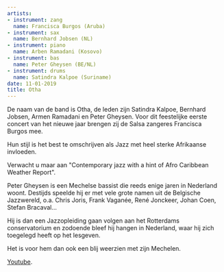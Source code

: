 ```yaml
---
artists:
- instrument: zang
  name: Francisca Burgos (Aruba)
- instrument: sax
  name: Bernhard Jobsen (NL)
- instrument: piano
  name: Arben Ramadani (Kosovo)
- instrument: bas
  name: Peter Gheysen (BE/NL)
- instrument: drums
  name: Satindra Kalpoe (Suriname)
date: 11-01-2019
title: Otha
---
```

De naam van de band is Otha, de leden zijn Satindra Kalpoe, Bernhard Jobsen, 
Armen Ramadani en Peter Gheysen. Voor dit feestelijke eerste concert van het nieuwe jaar brengen 
zij de Salsa zangeres Francisca Burgos mee. 

Hun stijl is het best te omschrijven als Jazz met heel sterke Afrikaanse invloeden. 

Verwacht u maar aan "Contemporary jazz with a hint of Afro Caribbean Weather Report". 

Peter Gheysen is een Mechelse bassist die reeds enige jaren in Nederland woont.
Destijds speelde hij er met vele grote namen uit de Belgische Jazzwereld, o.a. 
Chris Joris, Frank Vaganée, René Jonckeer, Johan Coen, Stefan Bracaval... 

Hij is dan een Jazzopleiding gaan volgen aan het Rotterdams conservatorium en zodoende bleef hij 
hangen in Nederland, waar hij zich toegelegd heeft op het lesgeven. 

Het is voor hem dan ook een blij weerzien met zijn Mechelen.

[Youtube](https://www.youtube.com/watch?v=TjDIycMVv2Y).